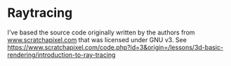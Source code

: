 # Raytracing

I've based the source code originally written by the authors from www.scratchapixel.com that was licensed under GNU v3. See https://www.scratchapixel.com/code.php?id=3&origin=/lessons/3d-basic-rendering/introduction-to-ray-tracing